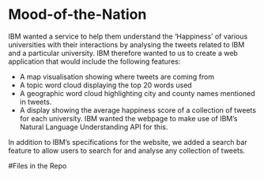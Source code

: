 # Mood-of-the-Nation

IBM wanted a service to help them understand the ‘Happiness’ of various universities with their interactions by analysing the tweets related to IBM and a particular university. IBM therefore wanted to us to create a web application that would include the following features:

-	A map visualisation showing where tweets are coming from
-	A topic word cloud displaying the top 20 words used
-	A geographic word cloud highlighting city and county names mentioned in tweets. 
-	A display showing the average happiness score of a collection of tweets for each university. IBM wanted the webpage to make use of IBM’s Natural Language       Understanding API for this. 

In addition to IBM’s specifications for the website, we added a search bar feature to allow users to search for and analyse any collection of tweets.



#Files in the Repo


